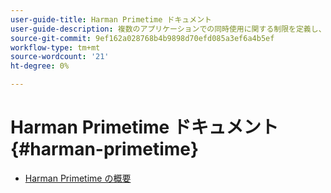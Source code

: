 ```yaml
---
user-guide-title: Harman Primetime ドキュメント
user-guide-description: 複数のアプリケーションでの同時使用に関する制限を定義し、適用する方法を説明します。
source-git-commit: 9ef162a028768b4b9898d70efd085a3ef6a4b5ef
workflow-type: tm+mt
source-wordcount: '21'
ht-degree: 0%

---
```



# Harman Primetime ドキュメント {#harman-primetime}

+ [Harman Primetime の概要](home.md)
